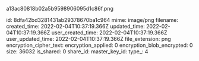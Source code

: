 a13ac80818b02a5b9598906095d1c86f.png

id: 8dfa42bd3281431ab29378670ba1c964
mime: image/png
filename: 
created_time: 2022-02-04T10:37:19.366Z
updated_time: 2022-02-04T10:37:19.366Z
user_created_time: 2022-02-04T10:37:19.366Z
user_updated_time: 2022-02-04T10:37:19.366Z
file_extension: png
encryption_cipher_text: 
encryption_applied: 0
encryption_blob_encrypted: 0
size: 36032
is_shared: 0
share_id: 
master_key_id: 
type_: 4